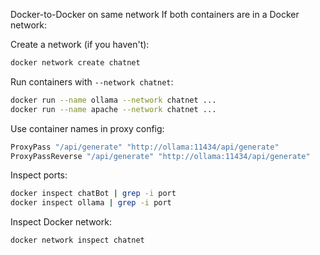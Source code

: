 Docker-to-Docker on same network
If both containers are in a Docker network:

Create a network (if you haven't):
```bash
docker network create chatnet
```


Run containers with `--network chatnet`:

```bash
docker run --name ollama --network chatnet ...
docker run --name apache --network chatnet ...
```


Use container names in proxy config:

```bash
ProxyPass "/api/generate" "http://ollama:11434/api/generate"
ProxyPassReverse "/api/generate" "http://ollama:11434/api/generate"
```

Inspect ports:
```bash
docker inspect chatBot | grep -i port
docker inspect ollama | grep -i port
```

Inspect Docker network:

```bash
docker network inspect chatnet
```
